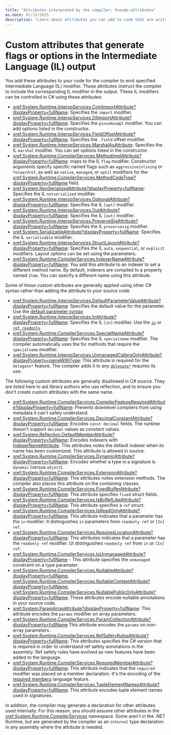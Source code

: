 ```yaml
---
title: "Attributes interpreted by the compiler: Pseudo-attributes"
ms.date: 01/23/2025
description: "Learn about attributes you can add to code that are written to IL as modifiers. These custom attributes aren't emitted as attributes in the compiled output."
---
```

# Custom attributes that generate flags or options in the Intermediate Language (IL) output

You add these attributes to your code for the compiler to emit specified Intermediate Language (IL) modifier. These attributes instruct the compiler to include the corresponding IL modifier in the output. These IL modifiers can be controlled in C# using these attributes:

- <xref:System.Runtime.InteropServices.ComImportAttribute?displayProperty=fullName>: Specifies the `import` modifier.
- <xref:System.Runtime.InteropServices.DllImportAttribute?displayProperty=fullName>: Specifies the `pinvokeimpl` modifier. You can add options listed in the constructor.
- <xref:System.Runtime.InteropServices.FieldOffsetAttribute?displayProperty=fullName>: Specifies the `.field` offset modifier.
- <xref:System.Runtime.InteropServices.MarshalAsAttribute>: Specifies the IL `marshal` modifier. You can set options listed in the constructor.
- <xref:System.Runtime.CompilerServices.MethodImplAttribute?displayProperty=fullName>: maps to the IL `flag` modifier. Constructor arguments specify specific named flags such as `aggressiveinlining` or `forwardref`, as well as `native`, `managed`, or `optil` modifiers for the <xref:System.Runtime.CompilerServices.MethodCodeType?displayProperty=fullName> field.
- <xref:System.NonSerializedAttribute?displayProperty=fullName>: Specifies the IL `notserialized` modifier.
- <xref:System.Runtime.InteropServices.OptionalAttribute?displayProperty=fullName>: Specifies the IL `[opt]` modifier.
- <xref:System.Runtime.InteropServices.OutAttribute?displayProperty=fullName>: Specifies the IL `[out]` modifier.
- <xref:System.Runtime.InteropServices.PreserveSigAttribute?displayProperty=fullName>: Specifies the IL `preservesig` modifier.
- <xref:System.SerializableAttribute?displayProperty=fullName>: Specifies the IL `serializable` modifier.
- <xref:System.Runtime.InteropServices.StructLayoutAttribute?displayProperty=fullName>: Specifies the IL `auto`, `sequential`, or `explicit` modifiers. Layout options can be set using the parameters.
- <xref:System.Runtime.CompilerServices.IndexerNameAttribute?displayProperty=fullName>: You add this attribute to an indexer to set a different method name. By default, indexers are compiled to a property named `Item`. You can specify a different name using this attribute.

Some of these custom attributes are generally applied using other C# syntax rather than adding the attribute to your source code.

- <xref:System.Runtime.InteropServices.DefaultParameterValueAttribute?displayProperty=fullName>: Specifies the default value for the parameter. Use the [default parameter syntax](../../methods.md#optional-parameters-and-arguments)
- <xref:System.Runtime.InteropServices.InAttribute?displayProperty=fullName>: Specifies the IL `[in]` modifier. Use the [`in`](../keywords/method-parameters.md#in-parameter-modifier) or [`ref readonly`](../keywords/method-parameters.md#ref-readonly-modifier).
- <xref:System.Runtime.CompilerServices.SpecialNameAttribute?displayProperty=fullName>: Specifies the IL `specialname` modifier. The compiler automatically uses the for methods that require the `specialname` modifier.
- <xref:System.Runtime.InteropServices.UnmanagedCallersOnlyAttribute?displayProperty=nameWithType>: This attribute is required for the `delegate*` feature. The compiler adds it to any [`delegate*`](../unsafe-code.md#function-pointers) requires its use.

The following custom attributes are generally disallowed in C# source. They are listed here to aid library authors who use reflection, and to ensure you don't create custom attributes with the same name.

- <xref:System.Runtime.CompilerServices.CompilerFeatureRequiredAttribute?displayProperty=fullName>: Prevents downlevel compilers from using metadata it can't safely understand.
- <xref:System.Runtime.CompilerServices.DecimalConstantAttribute?displayProperty=fullName>: Encodes `const decimal` fields. The runtime doesn't support `decimal` values as constant values.
- <xref:System.Reflection.DefaultMemberAttribute?displayProperty=fullName>: Encodes indexers with [IndexerNameAttribute](https://learn.microsoft.com/en-us/dotnet/api/system.runtime.compilerservices.indexernameattribute). This attributes notes the default indexer when its name has been customized. This attribute is allowed in source.
- <xref:System.Runtime.CompilerServices.DynamicAttribute?displayProperty=fullName>: Encodes whether a type in a signature is `dynamic` (versus `object`).
- <xref:System.Runtime.CompilerServices.ExtensionAttribute?displayProperty=fullName>: This attributes notes extension methods. The compiler also places this attribute on the containing classes.
- <xref:System.Runtime.CompilerServices.FixedBufferAttribute?displayProperty=fullName>: This attribute specifies `fixed` struct fields.
- <xref:System.Runtime.CompilerServices.IsByRefLikeAttribute?displayProperty=fullName>: This attribute specifies a `ref` struct.
- <xref:System.Runtime.CompilerServices.IsReadOnlyAttribute?displayProperty=fullName>: This attribute indicates that a parameter has the `in` modifier. It distinguishes `in` parameters from `readonly ref` or `[In] ref`.
- <xref:System.Runtime.CompilerServices.RequiresLocationAttribute?displayProperty=fullName>: This attributes indicates that a parameter has the `readonly ref` modifier. Ut distinguishes `readonly ref` from `in` or `[In] ref`.
- <xref:System.Runtime.CompilerServices.IsUnmanagedAttribute?displayProperty=fullName> - This attribute specifies the `unmanaged` constraint on a type parameter.
- <xref:System.Runtime.CompilerServices.NullableAttribute?displayProperty=fullName>, <xref:System.Runtime.CompilerServices.NullableContextAttribute?displayProperty=fullName>, <xref:System.Runtime.CompilerServices.NullablePublicOnlyAttribute?displayProperty=fullName>: These attributes encode nullable annotations in your source code.
- <xref:System.ParamArrayAttribute?displayProperty=fullName>: This attribute encodes the `params` modifier on array parameters.
- <xref:System.Runtime.CompilerServices.ParamCollectionAttribute?displayProperty=fullName> This attribute encodes the `params` on non-array parameters.
- <xref:System.Runtime.CompilerServices.RefSafetyRulesAttribute?displayProperty=fullName>: This attributes specifies the C# version that is required in order to understand ref safety annotations in the assembly. Ref safety rules have evolved as new features have been added to the language.
- <xref:System.Runtime.CompilerServices.RequiredMemberAttribute?displayProperty=fullName>: This attribute indicates that the `required` modifier was placed on a member declaration. It's the encoding of the [required members](../keywords/required.md) language feature.
- <xref:System.Runtime.CompilerServices.TupleElementNamesAttribute?displayProperty=fullName>: This attribute encodes tuple element names used in signatures.

In addition, the compiler may generate a declaration for other attributes used internally. For this reason, you should assume other attributes in the <xref:System.Runtime.CompilerServices> namespace. Some aren't in the .NET Runtime, but are generated by the compiler as an `internal` type declaration in any assembly where the attribute is needed.
